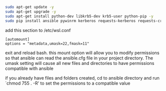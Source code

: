 ```bash
sudo apt-get update -y
sudo apt-get upgrade -y
sudo apt-get install python-dev libkrb5-dev krb5-user python-pip -y
sudo pip install ansible pywinrm kerberos requests-kerberos requests-credssp --upgrade -y
```

add this section to /etc/wsl.conf

```vi
[automount]
options = "metadata,umask=22,fmask=11"
```


exit and reload bash.  this mount option will allow you to modify permissions so that ansible can read the ansible.cfg file in your project directory.  The umask setting will cause all new files and directories to have permissions compatible with ansible

if you already have files and folders created, cd to ansible directory and run `chmod 755 . -R' to set the permissions to a compatible value